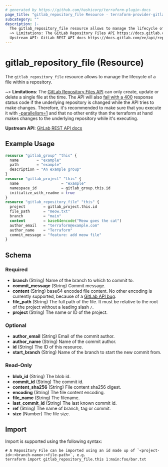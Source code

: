 ```yaml
---
# generated by https://github.com/hashicorp/terraform-plugin-docs
page_title: "gitlab_repository_file Resource - terraform-provider-gitlab"
subcategory: ""
description: |-
  The gitlab_repository_file resource allows to manage the lifecycle of a file within a repository.
  ~> Limitations: The GitLab Repository Files API https://docs.gitlab.com/ee/api/repository_files.html can only create, update or delete a single file at the time.  The API will also fail with a 400 https://docs.gitlab.com/ee/api/repository_files.html#update-existing-file-in-repository response status code if the underlying repository is changed while the API tries to make changes.  Therefore, it's recommended to make sure that you execute it with -parallelism=1 https://www.terraform.io/docs/cli/commands/apply.html#parallelism-n and that no other entity than the terraform at hand makes changes to the underlying repository while it's executing.
  Upstream API: GitLab REST API docs https://docs.gitlab.com/ee/api/repository_files.html
---
```


# gitlab_repository_file (Resource)

The `gitlab_repository_file` resource allows to manage the lifecycle of a file within a repository.

~> **Limitations**: The [GitLab Repository Files API](https://docs.gitlab.com/ee/api/repository_files.html) can only create, update or delete a single file at the time.  The API will also [fail with a 400](https://docs.gitlab.com/ee/api/repository_files.html#update-existing-file-in-repository) response status code if the underlying repository is changed while the API tries to make changes.  Therefore, it's recommended to make sure that you execute it with [-parallelism=1](https://www.terraform.io/docs/cli/commands/apply.html#parallelism-n) and that no other entity than the terraform at hand makes changes to the underlying repository while it's executing.

**Upstream API**: [GitLab REST API docs](https://docs.gitlab.com/ee/api/repository_files.html)

## Example Usage

```terraform
resource "gitlab_group" "this" {
  name        = "example"
  path        = "example"
  description = "An example group"
}
resource "gitlab_project" "this" {
  name                   = "example"
  namespace_id           = gitlab_group.this.id
  initialize_with_readme = true
}
resource "gitlab_repository_file" "this" {
  project        = gitlab_project.this.id
  file_path      = "meow.txt"
  branch         = "main"
  content        = base64encode("Meow goes the cat")
  author_email   = "terraform@example.com"
  author_name    = "Terraform"
  commit_message = "feature: add meow file"
}
```

<!-- schema generated by tfplugindocs -->
## Schema

### Required

- **branch** (String) Name of the branch to which to commit to.
- **commit_message** (String) Commit message.
- **content** (String) base64 encoded file content. No other encoding is currently supported, because of a [GitLab API bug](https://gitlab.com/gitlab-org/gitlab/-/issues/342430).
- **file_path** (String) The full path of the file. It must be relative to the root of the project without a leading slash `/`.
- **project** (String) The name or ID of the project.

### Optional

- **author_email** (String) Email of the commit author.
- **author_name** (String) Name of the commit author.
- **id** (String) The ID of this resource.
- **start_branch** (String) Name of the branch to start the new commit from.

### Read-Only

- **blob_id** (String) The blob id.
- **commit_id** (String) The commit id.
- **content_sha256** (String) File content sha256 digest.
- **encoding** (String) The file content encoding.
- **file_name** (String) The filename.
- **last_commit_id** (String) The last known commit id.
- **ref** (String) The name of branch, tag or commit.
- **size** (Number) The file size.

## Import

Import is supported using the following syntax:

```shell
# A Repository File can be imported using an id made up of `<project-id>:<branch-name>:<file-path>`, e.g.
terraform import gitlab_repository_file.this 1:main:foo/bar.txt
```
